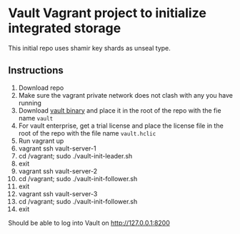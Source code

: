 # Vault Vagrant project to initialize integrated storage

This initial repo uses shamir key shards as unseal type.

## Instructions
1. Download repo
1. Make sure the vagrant private network does not clash with any you have running
1. Download [vault binary](https://releases.hashicorp.com/vault/) and place it in the root of the repo with the fie name `vault`
1. For vault enterprise, get a trial license and place the license file in the root of the repo with the file name `vault.hclic`
1. Run vagrant up
1. vagrant ssh vault-server-1
1. cd /vagrant; sudo ./vault-init-leader.sh
1. exit
1. vagrant ssh vault-server-2
1. cd /vagrant; sudo ./vault-init-follower.sh
1. exit
1. vagrant ssh vault-server-3
1. cd /vagrant; sudo ./vault-init-follower.sh
1. exit

Should be able to log into Vault on http://127.0.0.1:8200
